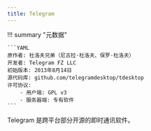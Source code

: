 ```yaml
---
title: Telegram
---
```


!!! summary "元数据"

    ```YAML
    原作者: 杜洛夫兄弟（尼古拉·杜洛夫、保罗·杜洛夫）
    开发者: Telegram FZ LLC
    初始版本: 2013年8月14日
    源代码库: github.com/telegramdesktop/tdesktop
    许可协议:
        - 用户端: GPL v3
        - 服务器端: 专有软件
    ```

Telegram 是跨平台部分开源的即时通讯软件。

